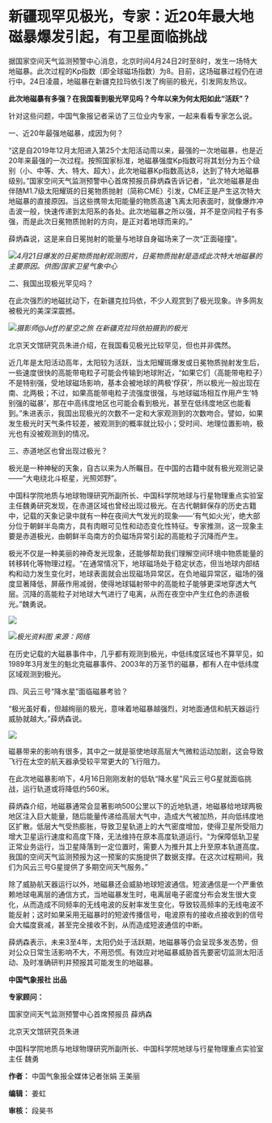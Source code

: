 # 新疆现罕见极光，专家：近20年最大地磁暴爆发引起，有卫星面临挑战

据国家空间天气监测预警中心消息，北京时间4月24日2时至8时，发生一场特大地磁暴。此次过程的Kp指数（即全球磁场指数）为8。目前，这场磁暴过程仍在进行中。24日凌晨，地磁暴在新疆克拉玛依引发了绚丽的极光，引发网友热议。

**此次地磁暴有多强？在我国看到极光罕见吗？今年以来为何太阳如此“活跃”？**

针对这些问题，中国气象报记者采访了三位业内专家，一起来看看专家怎么说。

一、近20年最强地磁暴，成因为何？

“这是自2019年12月太阳进入第25个太阳活动周以来，最强的一次地磁暴，也是近20年来最强的一次过程。按照国家标准，地磁暴强度Kp指数可将其划分为五个级别（小、中等、大、特大、超大），此次地磁暴Kp指数高达8，达到了特大地磁暴级别。”国家空间天气监测预警中心首席预报员薛炳森告诉记者，“此次地磁暴是由伴随M1.7级太阳耀斑的日冕物质抛射（简称CME）引发，CME正是产生这次特大地磁暴的直接原因。当这些携带太阳能量的物质高速飞离太阳表面时，就像爆炸冲击波一般，快速传递到太阳系的各处。此次地磁暴之所以强，并不是空间粒子有多强，而是此次日冕物质抛射的方向，是正对着地球而来的。”

薛炳森说，这是来自日冕抛射的能量与地球自身磁场来了一次“正面碰撞”。

![](https://inews.gtimg.com/newsapp_bt/0/15784151557/1000)_4月21日爆发的日冕物质抛射观测图片，日冕物质抛射是造成此次特大地磁暴的主要原因。供图/国家卫星气象中心_

二、我国出现极光罕见吗？

在此次强烈的地磁扰动下，在新疆克拉玛依，不少人观赏到了极光现象。许多网友被极光的美深深震撼。

![](https://inews.gtimg.com/newsapp_bt/0/15784151622/1000)_摄影师@Jeff的星空之旅
在新疆克拉玛依拍摄到的极光_

北京天文馆研究员朱进介绍，在我国看见极光比较罕见，但也并非偶然。

近几年是太阳活动高年，太阳较为活跃，当太阳耀斑爆发或日冕物质抛射发生后，一些速度很快的高能带电粒子可能会传输到地球附近，“如果它们（高能带电粒子）不是特别强，受地球磁场影响，基本会被地球的两极‘俘获’，所以极光一般出现在南、北两极；不过，如果高能带电粒子流强度很强，与地球磁场相互作用产生‘特别强的磁暴’，那在中高纬度地区也可能会看到极光，甚至在低纬度地区也能看到。”朱进表示，我国出现极光的次数不一定和大家观测到的次数吻合。譬如，如果发生极光时天气条件较差，被观测到的概率就比较小；受时间、地理位置影响，极光也有没被观测到的情况。

三、赤道地区也曾出现过极光？

极光是一种神秘的天象，自古以来为人所瞩目。在中国的古籍中就有极光观测记录——“大电绕北斗枢星，光照郊野”。

中国科学院地质与地球物理研究所副所长、中国科学院地球与行星物理重点实验室主任魏勇研究发现，在赤道区域也曾经出现过极光。在古代朝鲜保存的历史古籍中，记载的天象记录中就有一种在夜间大气发光的现象——‘有气如火光’，绝大部分位于朝鲜半岛南方，具有肉眼可见性和动态变化性特征。专家推测，这一现象主要是赤道极光，由朝鲜半岛南方的负磁场异常引起的高能粒子沉降而产生。

极光不仅是一种美丽的神奇发光现象，还能够帮助我们理解空间环境中物质能量的转移转化等物理过程。“在通常情况下，地球磁场处于稳定状态，但当地球内部结构和动力发生变化时，地球表面就会出现磁场异常区。在负地磁异常区，磁场的强度显著降低，屏蔽作用减弱，使得地球辐射带中的高能粒子能够更深地穿透大气层。沉降的高能粒子对地球大气进行了电离，从而在夜空中产生红色的赤道极光。”魏勇说。

![](https://inews.gtimg.com/newsapp_bt/0/15772474571/1000)

![](https://inews.gtimg.com/newsapp_bt/0/15772474594/1000)_极光资料图 来源：网络_

在历史记载的大磁暴事件中，几乎都有观测到极光，中低纬度区域也不算罕见，如1989年3月发生的魁北克磁暴事件、2003年的万圣节的磁暴，都有人在中低纬度区域观测到极光。

四、风云三号“降水星”面临磁暴考验？

“极光虽好看，但越绚丽的极光，意味着地磁暴越强烈，对地面通信和航天器运行威胁就越大。”薛炳森说。

![](https://inews.gtimg.com/newsapp_bt/0/15784151650/1000)

磁暴带来的影响有很多，其中之一就是驱使地球高层大气微粒运动加剧，这会导致飞行在太空的航天器承受较平常更大的飞行阻力。

在此次地磁暴影响下，4月16日刚刚发射的低轨“降水星”风云三号G星就面临挑战，运行轨道或将降低约560米。

薛炳森介绍，地磁暴通常会显著影响500公里以下的近地轨道，地磁暴给地球两极地区注入巨大能量，随后能量传递给高层大气中，造成大气被加热，并向低纬度地区扩散。低层大气受热膨胀，导致卫星轨道上的大气密度增加，使得卫星所受阻力增大卫星运行速度和高度下降，无法维持在原本高度轨道运行。“为保障低轨卫星正常业务运行，当卫星降落到一定位置时，需要人为推升其上升至原本轨道高度。我国的空间天气监测预报为这一预案的实施提供了数据支撑。在这次过程期间，我们为风云三号G星提供了多期空间天气服务。”

除了威胁航天器运行以外，地磁暴还会威胁地球短波通信。短波通信是一个严重依赖地球电离层的通信方式，当地磁暴发生时，电离层电子密度分布会发生很大变化，从而造成不同频率的无线电波的反射率发生变化，导致较高频率的无线电波不能反射；这时如果采用无磁暴时的短波传播信号，电波原有的接收点接收到的信号会大幅度衰减，甚至完全接收不到，从而造成短波通信的中断。

薛炳森表示，未来3至4年，太阳仍处于活跃期，地磁暴等仍会呈现多发态势，但对公众日常生活影响不大，不用恐慌。有效应对地磁暴威胁首先要密切监测太阳活动、及时准确研判并预报其可能发生的地磁暴。

**中国气象报社 出品**

**专家顾问：**

国家空间天气监测预警中心首席预报员 薛炳森

北京天文馆研究员朱进

中国科学院地质与地球物理研究所副所长、中国科学院地球与行星物理重点实验室主任 魏勇

**作者：** 中国气象报全媒体记者张娟 王美丽

**编辑：** 姜虹

**审核：** 段昊书

